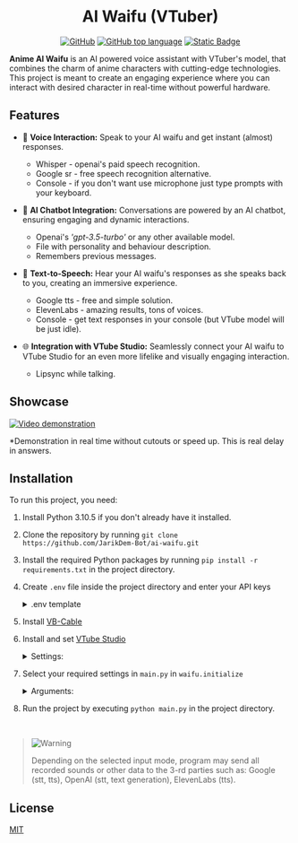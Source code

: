 <h1 align="center"> AI Waifu (VTuber) </h1>

<div align="center">
  
<a href="/LICENSE">![GitHub](https://img.shields.io/github/license/JarikDem-Bot/ai-waifu-test)</a>
<a href="">![GitHub top language](https://img.shields.io/github/languages/top/JarikDem-Bot/ai-waifu-test)</a>
<a href="">![Static Badge](https://img.shields.io/badge/Anime%20-%20AI%20waifu%20-%20lightpink)</a>

</div>

**Anime AI Waifu** is an AI powered voice assistant with VTuber's model, that combines the charm of anime characters with cutting-edge technologies. This project is meant to create an engaging experience where you can interact with desired character in real-time without powerful hardware.


## Features

- 🎤 **Voice Interaction:** Speak to your AI waifu and get instant (almost) responses.
    - Whisper - openai's paid speech recognition.
    - Google sr - free speech recognition alternative.
    - Console - if you don't want use microphone just type prompts with your keyboard.

- 🤖 **AI Chatbot Integration:** Conversations are powered by an AI chatbot, ensuring engaging and dynamic interactions.
    - Openai's *'gpt-3.5-turbo'* or any other available model.
    - File with personality and behaviour description.
    - Remembers previous messages.

- 📢 **Text-to-Speech:** Hear your AI waifu's responses as she speaks back to you, creating an immersive experience.
    - Google tts - free and simple solution.
    - ElevenLabs - amazing results, tons of voices.
    - Console - get text responses in your console (but VTube model will be just idle).

- 🌐 **Integration with VTube Studio:** Seamlessly connect your AI waifu to VTube Studio for an even more lifelike and visually engaging interaction.
    - Lipsync while talking.


## Showcase

[![Video demonstration](https://i.ibb.co/zm42TCq/2023-08-23-104833.png)](https://youtu.be/e8sF09jf_DA)

*Demonstration in real time without cutouts or speed up. This is real delay in answers.

## Installation

To run this project, you need:
 1. Install Python 3.10.5 if you don't already have it installed.
 2. Clone the repository by running `git clone https://github.com/JarikDem-Bot/ai-waifu.git`
 3. Install the required Python packages by running `pip install -r requirements.txt` in the project directory.
 4. Create `.env` file inside the project directory and enter your API keys
    <details>
      <summary> .env template</summary>
      
      ```shell
      OPENAI_API_KEY='YOUR_OPEN_AI_KEY'
      ELEVENLABS_API_KEY='YOUR_ELEVENLABS_KEY'
      ```
    </details>
    
 5. Install [VB-Cable](https://vb-audio.com/Cable/)
 7. Install and set [VTube Studio](https://store.steampowered.com/app/1325860/VTube_Studio/)
    <details>
      <summary>Settings: </summary>
      
      - Select `CABLE Output` as microphone. Select `Preview microphone audio` to hear waifu's answers

        <img src='https://github.com/JarikDem-Bot/ai-waifu/assets/73791422/a38f8b45-44f3-4b4d-9626-2f3c812b8ba2' width='50%'>
        
      - Select input and output for `Mouth Open`. Optionally you can set "breathing" to get idle movents.

        <img src='https://github.com/JarikDem-Bot/ai-waifu/assets/73791422/4e7341b1-91a8-48f9-94e4-b5669163c89b' width='50%'>

    </details>


 9. Select your required settings in `main.py` in `waifu.initialize`
     <details>
      <summary>Arguments: </summary>
      
      - `user_input_service` (str) - the way to interact with Waifu
          - `"whisper"` - OpenAI's whisper speech to text service; paid, requires OpanAi API key.
          - `"google"` - free google speech to text service.
          - `"console"` - type your promt in console with text (absoulutely free).
          - `None` or unspecified - default value is `"whisper"`.
      - `stt_duration` (float) - the maximum number of seconds that it will dynamically adjust the threshold for before returning. This value should be at least 0.5 in order to get a representative sample of the ambient noise. Default value is `0.5`.
      - `mic_index` (int) - index of the device to use for audio input. If `None` or unspecified will use default microphone.

      - `chatbot_service` (str) - service that will generate responses
          - `"openai"` - OpenAI text generation servise; paid, requires OpanAi API key.
          - `"test"` - returns prewritten message; used as dummy text for developement to reduce time and cost of testings.
          - `None` or unspecified - default value is `"openai"`.
      - `chatbot_model` (str) - model used for text generation. List of available models you can find [here](https://platform.openai.com/docs/models/overview). Default value is `"gpt-3.5-turbo"`.
      - `chatbot_temperature` (float) - determines creativity of the generated text. A higher value leads to more creative result. A lower value leads to less creative and more similar results. Default value is `0.5`.
      - `personality_file` (str) - relative path to txt file with waifu's description. Default value is `"personality.txt"`.
        
      - `tts_service` (str) - service that "reads" Waifu's responses
          - `"google"` - free Google's tts, voice feels very "robotic".
          - `"elevenlabs"` - ElevenLabs tts with good quality; paid, requires ElevenLabs API key.
          - `"console"` - output will be printed in console (free).
          - `None` or unspecified - default value is `"google"`.
      - `output_device` - (int) output device ID or (str) output device name substring. If VB-Cable is used, you need to find device, that will start with `CABLE Input (VB-Audio Virtual` using `sd.query_devices()` command. 
      - `tts_voice` (str) - ElevenLabs voice name. Default value is `"Elli"`.
      - `tts_model` (str) - ElevenLabs model. Recommended values are `"eleven_monolingual_v1"` and `"eleven_multilingual_v1"`. Default value is `"eleven_monolingual_v1"`.

    </details>

    
 10. Run the project by executing `python main.py` in the project directory.

<br>

> <picture>
>   <source media="(prefers-color-scheme: light)" srcset="https://raw.githubusercontent.com/Mqxx/GitHub-Markdown/main/blockquotes/badge/light-theme/warning.svg">
>   <img alt="Warning" src="https://raw.githubusercontent.com/Mqxx/GitHub-Markdown/main/blockquotes/badge/dark-theme/warning.svg">
> </picture><br>
>
> Depending on the selected input mode, program may send all recorded sounds or other data to the 3-rd parties such as: Google (stt, tts), OpenAI (stt, text generation), ElevenLabs (tts).


## License

[MIT](/LICENSE)
